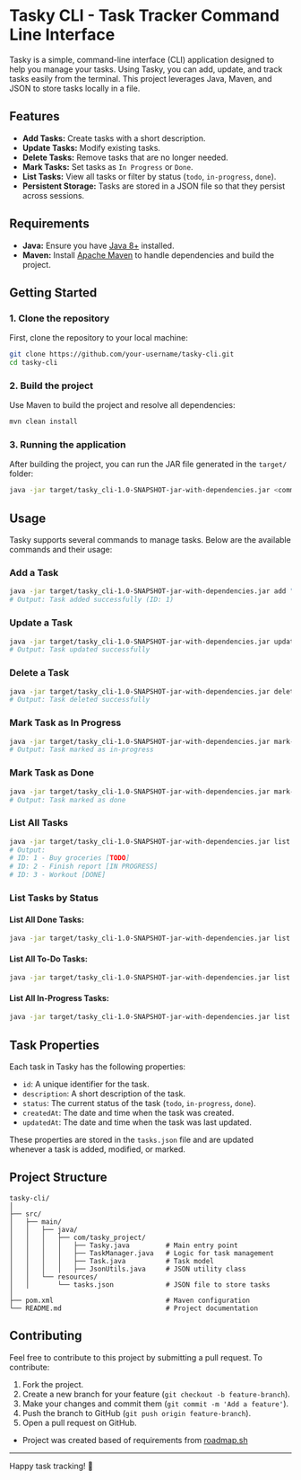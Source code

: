 
# Tasky CLI - Task Tracker Command Line Interface

Tasky is a simple, command-line interface (CLI) application designed to help you manage your tasks. Using Tasky, you can add, update, and track tasks easily from the terminal. This project leverages Java, Maven, and JSON to store tasks locally in a file. 

## Features

- **Add Tasks:** Create tasks with a short description.
- **Update Tasks:** Modify existing tasks.
- **Delete Tasks:** Remove tasks that are no longer needed.
- **Mark Tasks:** Set tasks as `In Progress` or `Done`.
- **List Tasks:** View all tasks or filter by status (`todo`, `in-progress`, `done`).
- **Persistent Storage:** Tasks are stored in a JSON file so that they persist across sessions.

## Requirements

- **Java:** Ensure you have [Java 8+](https://www.oracle.com/java/technologies/javase-jdk11-downloads.html) installed.
- **Maven:** Install [Apache Maven](https://maven.apache.org/install.html) to handle dependencies and build the project.

## Getting Started

### 1. Clone the repository

First, clone the repository to your local machine:

```bash
git clone https://github.com/your-username/tasky-cli.git
cd tasky-cli
```

### 2. Build the project

Use Maven to build the project and resolve all dependencies:

```bash
mvn clean install
```

### 3. Running the application

After building the project, you can run the JAR file generated in the `target/` folder:

```bash
java -jar target/tasky_cli-1.0-SNAPSHOT-jar-with-dependencies.jar <command> [args...]
```

## Usage

Tasky supports several commands to manage tasks. Below are the available commands and their usage:

### Add a Task

```bash
java -jar target/tasky_cli-1.0-SNAPSHOT-jar-with-dependencies.jar add "Buy groceries"
# Output: Task added successfully (ID: 1)
```

### Update a Task

```bash
java -jar target/tasky_cli-1.0-SNAPSHOT-jar-with-dependencies.jar update 1 "Buy groceries and cook dinner"
# Output: Task updated successfully
```

### Delete a Task

```bash
java -jar target/tasky_cli-1.0-SNAPSHOT-jar-with-dependencies.jar delete 1
# Output: Task deleted successfully
```

### Mark Task as In Progress

```bash
java -jar target/tasky_cli-1.0-SNAPSHOT-jar-with-dependencies.jar mark-in-progress 1
# Output: Task marked as in-progress
```

### Mark Task as Done

```bash
java -jar target/tasky_cli-1.0-SNAPSHOT-jar-with-dependencies.jar mark-done 1
# Output: Task marked as done
```

### List All Tasks

```bash
java -jar target/tasky_cli-1.0-SNAPSHOT-jar-with-dependencies.jar list
# Output: 
# ID: 1 - Buy groceries [TODO]
# ID: 2 - Finish report [IN PROGRESS]
# ID: 3 - Workout [DONE]
```

### List Tasks by Status

#### List All Done Tasks:

```bash
java -jar target/tasky_cli-1.0-SNAPSHOT-jar-with-dependencies.jar list done
```

#### List All To-Do Tasks:

```bash
java -jar target/tasky_cli-1.0-SNAPSHOT-jar-with-dependencies.jar list todo
```

#### List All In-Progress Tasks:

```bash
java -jar target/tasky_cli-1.0-SNAPSHOT-jar-with-dependencies.jar list in-progress
```

## Task Properties

Each task in Tasky has the following properties:

- `id`: A unique identifier for the task.
- `description`: A short description of the task.
- `status`: The current status of the task (`todo`, `in-progress`, `done`).
- `createdAt`: The date and time when the task was created.
- `updatedAt`: The date and time when the task was last updated.

These properties are stored in the `tasks.json` file and are updated whenever a task is added, modified, or marked.

## Project Structure

```
tasky-cli/
│
├── src/
│   ├── main/
│   │   ├── java/
│   │   │   ├── com/tasky_project/
│   │   │   │   ├── Tasky.java         # Main entry point
│   │   │   │   ├── TaskManager.java   # Logic for task management
│   │   │   │   ├── Task.java          # Task model
│   │   │   │   ├── JsonUtils.java     # JSON utility class
│   │   └── resources/
│   │       └── tasks.json             # JSON file to store tasks
│
├── pom.xml                            # Maven configuration
└── README.md                          # Project documentation
```

## Contributing

Feel free to contribute to this project by submitting a pull request. To contribute:

1. Fork the project.
2. Create a new branch for your feature (`git checkout -b feature-branch`).
3. Make your changes and commit them (`git commit -m 'Add a feature'`).
4. Push the branch to GitHub (`git push origin feature-branch`).
5. Open a pull request on GitHub.

- Project was created based of requirements from [roadmap.sh]([(https://roadmap.sh/projects/task-tracker)])

---

Happy task tracking! 🎯
```
